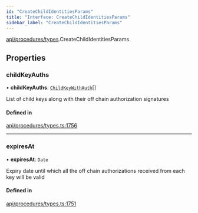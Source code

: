 ```yaml
---
id: "CreateChildIdentitiesParams"
title: "Interface: CreateChildIdentitiesParams"
sidebar_label: "CreateChildIdentitiesParams"
---
```


[api/procedures/types](../../../../../modules/API/Procedures/Types/Types.md).CreateChildIdentitiesParams

## Properties

### childKeyAuths

• **childKeyAuths**: [`ChildKeyWithAuth`](../ChildKeyWithAuth/ChildKeyWithAuth.md)[]

List of child keys along with their off chain authorization signatures

#### Defined in

[api/procedures/types.ts:1756](https://github.com/PolymeshAssociation/polymesh-sdk/blob/f8a937f04/src/api/procedures/types.ts#L1756)

___

### expiresAt

• **expiresAt**: `Date`

Expiry date until which all the off chain authorizations received from each key will be valid

#### Defined in

[api/procedures/types.ts:1751](https://github.com/PolymeshAssociation/polymesh-sdk/blob/f8a937f04/src/api/procedures/types.ts#L1751)
